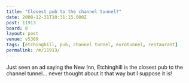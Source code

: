 ```yaml
---
title: "Closest pub to the channel tunnel?"
date: 2008-12-31T10:31:15.000Z
post: 11913
board: 8
layout: post
venue: v5389
tags: [etchinghill, pub, channel tunnel, eurotunnel, restaurant]
permalink: /m/11913/
---
```

Just seen an ad saying the New Inn, Etchinghill is the closest pub to the channel tunnel... never thought about it that way but I suppose it is!
